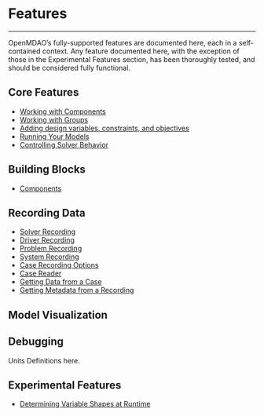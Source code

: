 <!-- #region -->
# Features
---
OpenMDAO’s fully-supported features are documented here, each in a self-contained context. Any feature documented here, with the exception of those in the Experimental Features section, has been thoroughly tested, and should be considered fully functional.


## Core Features
- [Working with Components](core_features/working_with_components/main.md)
- [Working with Groups](core_features/working_with_groups/main.md)
- [Adding design variables, constraints, and objectives](core_features/adding_desvars_cons_objs/main.md)
- [Running Your Models](core_features/running_your_models/main.md)
- [Controlling Solver Behavior](core_features/controlling_solver_behavior/main.md)


## Building Blocks
- [Components](building_blocks/components/components.md)


## Recording Data
- [Solver Recording](recording/solver_recording.ipynb)
- [Driver Recording](recording/driver_recording.ipynb)
- [Problem Recording](recording/problem_recording.ipynb)
- [System Recording](recording/system_recording.ipynb)
- [Case Recording Options](recording/case_recorder_options.ipynb)
- [Case Reader](recording/case_reader.ipynb)
- [Getting Data from a Case](recording/case_reader_data.ipynb)
- [Getting Metadata from a Recording](recording/recording_metadata.ipynb)


## Model Visualization


## Debugging
Units Definitions here.


## Experimental Features
- [Determining Variable Shapes at Runtime](experimental/dyn_shapes.ipynb)
<!-- #endregion -->
